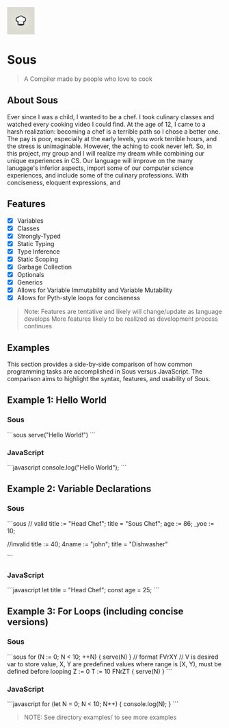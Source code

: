 <img src="./docs/sous-64.png">

# Sous

> A Compiler made by people who love to cook

## About Sous

Ever since I was a child, I wanted to be a chef. I took culinary classes and watched every cooking video I could find. At the age of 12, I came to a harsh realization: becoming a chef is a terrible path so I chose a better one. The pay is poor, especially at the early levels, you work terrible hours, and the stress is unimaginable. However, the aching to cook never left. So, in this project, my group and I will realize my dream while combining our unique experiences in CS. Our language will improve on the many lanugage's inferior aspects, import some of our computer science experiences, and include some of the culinary professions. With conciseness, eloquent expressions, and

## Features

- [x] Variables
- [x] Classes
- [x] Strongly-Typed
- [x] Static Typing
- [x] Type Inference
- [x] Static Scoping
- [x] Garbage Collection
- [x] Optionals
- [x] Generics
- [x] Allows for Variable Immutability and Variable Mutability
- [x] Allows for Pyth-style loops for conciseness

> Note: Features are tentative and likely will change/update as language develops
> More features likely to be realized as development process continues

## Examples

This section provides a side-by-side comparison of how common programming tasks are accomplished in Sous versus JavaScript. The comparison aims to highlight the syntax, features, and usability of Sous.

## Example 1: Hello World

### Sous

\```sous
serve("Hello World!")
\```

### JavaScript

\```javascript
console.log("Hello World");
\```

## Example 2: Variable Declarations

### Sous

\```sous
// valid
title := "Head Chef";
title = "Sous Chef";
age := 86;
\_yoe := 10;

//invalid
title := 40;
4name := "john";
title = "Dishwasher"

\```

### JavaScript

\```javascript
let title = "Head Chef";
const age = 25;
\```

## Example 3: For Loops (including concise versions)

### Sous

\```sous
for (N := 0; N < 10; ++N) {
serve(N)
}
// format FVrXY
// V is desired var to store value, X, Y are predefined values where range is [X, Y), must be defined before looping
Z := 0
T := 10
FNrZT {
serve(N)
}
\```

### JavaScript

\```javascript
for (let N = 0; N < 10; N++) {
console.log(N);
}
\```

> NOTE: See directory examples/ to see more examples
